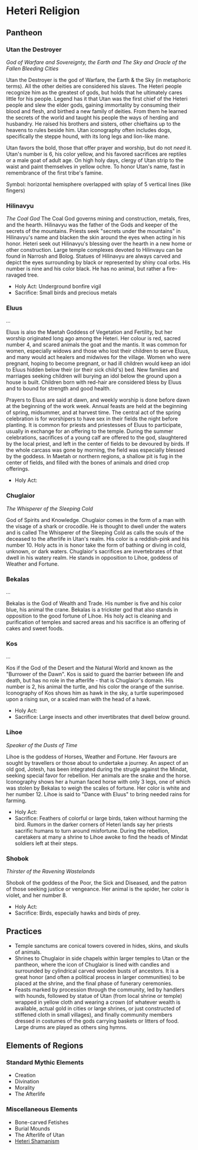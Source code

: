 # Heteri Religion

## Pantheon

### Utan the Destroyer
_God of Warfare and Sovereignty, the Earth and The Sky and Oracle of the Fallen Bleeding Cities_

Utan the Destroyer is the god of Warfare, the Earth & the Sky (in metaphoric terms). All the other deities are considered his slaves. The Heteri people recognize him as the greatest of gods, but holds that he ultimately cares little for his people. Legend has it that Utan was the first chief of the Heteri people and slew the elder gods, gaining immortality by consuming their blood and flesh, and birthed a new family of deities. From them he learned the secrets of the world and taught his people the ways of herding and husbandry. He raised his brothers and sisters, other chieftains up to the heavens to rules beside him.  Utan iconography often includes dogs, specifically the steppe hound, with its long legs and lion-like mane.

Utan favors the bold, those that offer prayer and worship, but do not *need* it. Utan's number is 6, his color yellow, and his favored sacrifices are reptiles or a male goat of adult age. On high holy days, clergy of Utan strip to the waist and paint themselves in yellow ochre. To honor Utan's name, fast in remembrance of the first tribe's famine.

Symbol: horizontal hemisphere overlapped with splay of 5 vertical lines (like fingers)

### Hilinavyu 
_The Coal God_
The Coal God governs mining and construction, metals, fires, and the hearth. Hilinavyu was the father of the Gods and keeper of the secrets of the mountains. Priests seek "secrets under the mountains" in Hilinavyu's name and blacken the skin around the eyes when acting in his honor.  Heteri seek out Hilinavyu's blessing over the hearth in a new home or other construction. Large temple complexes devoted to Hilinvayu can be found in Narrosh and Bolog. Statues of Hilinavyu are always carved and depict the eyes surrounding by black or represented by shiny coal orbs. His number is nine and his color black. He has no animal, but rather a fire-ravaged tree.

* Holy Act: Underground bonfire vigil
* Sacrifice: Small birds and precious metals

### Eluus
_..._

Eluus is also the Maetah Goddess of Vegetation and Fertility, but her worship originated long ago among the Heteri. Her colour is red, sacred number 4, and scared animals the goat and the mantis. It was common for women, especially widows and those who lost their children to serve Eluus, and many would act healers and midwives for the village. Women who were pregnant, hoping to become pregnant, or had ill children would keep an idol to Eluus hidden below their (or their sick child's) bed.  New families and marriages seeking children will burying an idol below the ground upon a house is built. Children born with red-hair are considered bless by Eluus and to bound for strength and good health.

Prayers to Eluus are said at dawn, and weekly worship is done before dawn at the beginning of the work week. Annual feasts are held at the beginning of spring, midsummer, and at harvest time. The central act of the spring celebration is for worshipers to have sex in their fields the night before planting. It is common for priests and priestesses of Eluus to participate, usually in exchange for an offering to the temple. During the summer celebrations, sacrifices of a young calf are offered to the god, slaughtered by the local priest, and left in the center of fields to be devoured by birds. If the whole carcass was gone by morning, the field was especially blessed by the goddess.  In Maetah or northern regions, a shallow pit is fug in the center of fields, and filled with the bones of animals and dried crop offerings. 

* Holy Act:

### Chuglaior 
_The Whisperer of the Sleeping Cold_

God of Spirits and Knowledge. Chuglaior comes in the form of a man with the visage of a shark or crocodile.  He is thought to dwell under the waters and is called The Whisperer of the Sleeping Cold as calls the souls of the deceased to the afterlife in Utan's realm.  His color is a reddish-pink and his number 10.  Holy acts in is honor take the form of bathing or diving in cold, unknown, or dark waters.  Chuglaior's sacrifices are invertebrates of that dwell in his watery realm.  He stands in opposition to Lihoe, goddess of Weather and Fortune.

### Bekalas
_..._

Bekalas is the God of Wealth and Trade.  His number is five and his color blue, his animal the crane.  Bekalas is a trickster god that also stands in opposition to the good fortune of Lihoe.  His holy act is cleaning and purification of temples and sacred areas and his sacrifice is an offering of cakes and sweet foods.

### Kos
_..._

Kos if the God of the Desert and the Natural World and known as the "Burrower of the Dawn".  Kos is said to guard the barrier between life and death, but has no role in the afterlife - that is Chuglaior's domain. His number is 2, his animal the turtle, and his color the orange of the sunrise. Iconography of Kos shows him as hawk in the sky, a turtle superimposed upon a rising sun, or a scaled man with the head of a hawk. 

* Holy Act:
* Sacrifice:  Large insects and other invertibrates that dwell below ground.

### Lihoe 
_Speaker of the Dusts of Time_

Lihoe is the goddess of Horses, Weather and Fortune. Her favours are sought by travellers or those about to undertake a journey. An aspect of an old god, Jotesh, has been integrated during the strugle against the Mindat, seeking special favor for rebellion. Her animals are the snake and the horse. Iconography shows her a human faced horse with only 3 legs, one of which was stolen by Bekalas to weigh the scales of fortune. Her color is white and her number 12. Lihoe is said to "Dance with Eluus" to bring needed rains for farming.

* Holy Act:
* Sacrifice: Feathers of colorful or large birds, taken without harming the bird.  Rumors in the darker corners of Heteri lands say her priests sacrific humans to turn around misfortune.  During the rebellion, caretakers at many a shrine to Lihoe awoke to find the heads of Mindat soldiers left at their steps.


### Shobok
_Thirster of the Ravening Wastelands_

Shobok of the goddess of the Poor, the Sick and Diseased, and the patron of those seeking justice or vengeance.  Her animal is the spider, her color is violet, and her number 8.

* Holy Act:
* Sacrifice: Birds, especially hawks and birds of prey.

## Practices
* Temple sanctums are conical towers covered in hides, skins, and skulls of animals.
* Shrines to Chuglaior in side chapels within larger temples to Utan or the pantheon, where the icon of Chuglaior is lined with candles and surrounded by cylindrical carved wooden busts of ancestors.  It is a great honor (and often a political process in larger communities) to be placed at the shrine, and the final phase of funerary ceremonies.
* Feasts marked by procession through the community, led by handlers with hounds, followed by statue of Utan (from local shrine or temple) wrapped in yellow cloth and wearing a crown (of whatever wealth is available, actual gold in cities or large shrines, or just constructed of stiffened cloth in small villages), and finally community members dressed in costumes of the gods carrying baskets or litters of food.  Large drums are played as others sing hymns.


## Elements of Regions

### Standard Mythic Elements

* Creation
* Divination
* Morality
* The Afterlife

### Miscellaneous Elements

* Bone-carved Fetishes
* Burial Mounds
* The Afterlife of Utan
* [Heteri Shamanism](heteri_shamanism.md)
